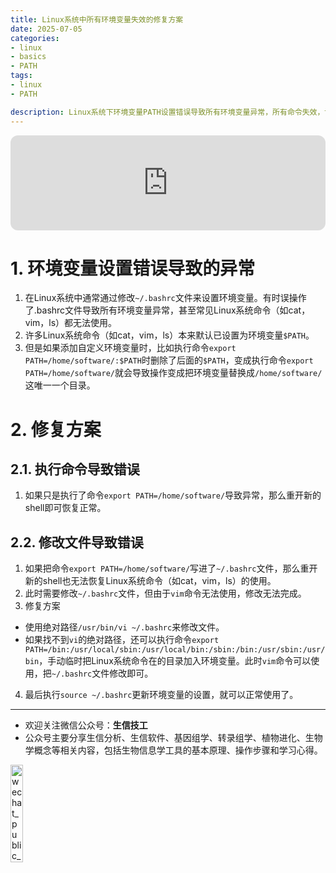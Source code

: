 ```yaml
---
title: Linux系统中所有环境变量失效的修复方案
date: 2025-07-05
categories:
- linux
- basics
- PATH
tags:
- linux
- PATH

description: Linux系统下环境变量PATH设置错误导致所有环境变量异常，所有命令失效，记录修复方案。
---
```


<div align="middle"><iframe style="border-radius:12px" src="https://open.spotify.com/embed/track/3UrURlJ4FyHTQVPHsQsii9?utm_source=generator" width="100%" height="152" frameBorder="0" allowfullscreen="" allow="autoplay; clipboard-write; encrypted-media; fullscreen; picture-in-picture" loading="lazy"></iframe></div>

# 1. 环境变量设置错误导致的异常
1. 在Linux系统中通常通过修改`~/.bashrc`文件来设置环境变量。有时误操作了.bashrc文件导致所有环境变量异常，甚至常见Linux系统命令（如cat，vim，ls）都无法使用。
2. 许多Linux系统命令（如cat，vim，ls）本来默认已设置为环境变量`$PATH`。
3. 但是如果添加自定义环境变量时，比如执行命令`export PATH=/home/software/:$PATH`时删除了后面的`$PATH`，变成执行命令`export PATH=/home/software/`就会导致操作变成把环境变量替换成`/home/software/`这唯一一个目录。

# 2. 修复方案
## 2.1. 执行命令导致错误
1. 如果只是执行了命令`export PATH=/home/software/`导致异常，那么重开新的shell即可恢复正常。
## 2.2. 修改文件导致错误
1. 如果把命令`export PATH=/home/software/`写进了`~/.bashrc`文件，那么重开新的shell也无法恢复Linux系统命令（如cat，vim，ls）的使用。
2. 此时需要修改`~/.bashrc`文件，但由于`vim`命令无法使用，修改无法完成。
3. 修复方案
- 使用绝对路径`/usr/bin/vi ~/.bashrc`来修改文件。
- 如果找不到`vi`的绝对路径，还可以执行命令`export PATH=/bin:/usr/local/sbin:/usr/local/bin:/sbin:/bin:/usr/sbin:/usr/bin`，手动临时把Linux系统命令在的目录加入环境变量。此时`vim`命令可以使用，把`~/.bashrc`文件修改即可。
4. 最后执行`source ~/.bashrc`更新环境变量的设置，就可以正常使用了。

-------

- 欢迎关注微信公众号：**生信技工**
- 公众号主要分享生信分析、生信软件、基因组学、转录组学、植物进化、生物学概念等相关内容，包括生物信息学工具的基本原理、操作步骤和学习心得。

<img src="https://github.com/yanzhongsino/yanzhongsino.github.io/blob/hexo/source/wechat/Wechat_public_qrcode.jpg?raw=true" width=20% title="wechat_public_QRcode.png" align=center/>